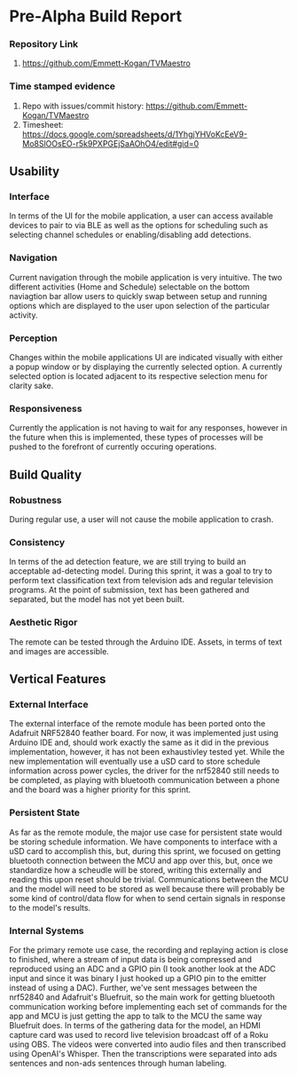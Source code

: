 # Pre-Alpha Build Report

### Repository Link
1. https://github.com/Emmett-Kogan/TVMaestro

### Time stamped evidence
1. Repo with issues/commit history: https://github.com/Emmett-Kogan/TVMaestro
2. Timesheet: https://docs.google.com/spreadsheets/d/1YhgjYHVoKcEeV9-Mo8SlOOsEO-r5k9PXPGEjSaAOhO4/edit#gid=0

## Usability

### Interface
In terms of the UI for the mobile application, a user can access available devices to pair to via BLE as well as the options for scheduling such as selecting channel schedules or enabling/disabling add detections.
### Navigation
Current navigation through the mobile application is very intuitive. The two different activities (Home and Schedule) selectable on the bottom naviagtion bar allow users to quickly swap between setup and running options which are displayed to the user upon selection of the particular activity.
### Perception
Changes within the mobile applications UI are indicated visually with either a popup window or by displaying the currently selected option. A currently selected option is located adjacent to its respective selection menu for clarity sake. 
### Responsiveness
Currently the application is not having to wait for any responses, however in the future when this is implemented, these types of processes will be pushed to the forefront of currently occuring operations.
## Build Quality

### Robustness
During regular use, a user will not cause the mobile application to crash.
### Consistency
In terms of the ad detection feature, we are still trying to build an acceptable ad-detecting model. During this sprint, it was a goal to try to perform text classification text from television ads and regular television programs. At the point of submission, text has been gathered and separated, but the model has not yet been built.
### Aesthetic Rigor
The remote can be tested through the Arduino IDE. Assets, in terms of text and images are accessible.
## Vertical Features

### External Interface
The external interface of the remote module has been ported onto the Adafruit NRF52840 feather board. For now, it was implemented just using Arduino IDE and, should work exactly the same as it did in the previous implementation, however, it has not been exhaustivley tested yet. While the new implementation will eventually use a uSD card to store schedule information across power cycles, the driver for the nrf52840 still needs to be completed, as playing with bluetooth communication between a phone and the board was a higher priority for this sprint.

### Persistent State
As far as the remote module, the major use case for persistent state would be storing schedule information. We have components to interface with a uSD card to accomplish this, but, during this sprint, we focused on getting bluetooth connection between the MCU and app over this, but, once we standardize how a scheudle will be stored, writing this externally and reading this upon reset should be trivial. Communications between the MCU and the model will need to be stored as well because there will probably be some kind of control/data flow for when to send certain signals in response to the model's results. 

### Internal Systems
For the primary remote use case, the recording and replaying action is close to finished, where a stream of input data is being compressed and reproduced using an ADC and a GPIO pin (I took another look at the ADC input and since it was binary I just hooked up a GPIO pin to the emitter instead of using a DAC). Further, we've sent messages between the nrf52840 and Adafruit's Bluefruit, so the main work for getting bluetooth communication working before implementing each set of commands for the app and MCU is just getting the app to talk to the MCU the same way Bluefruit does. In terms of the gathering data for the model, an HDMI capture card was used to record live television broadcast off of a Roku using OBS. The videos were converted into audio files and then transcribed using OpenAI's Whisper. Then the transcriptions were separated into ads sentences and non-ads sentences through human labeling.
